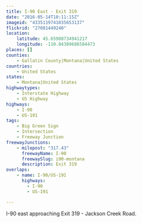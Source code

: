 ```yaml
---
title: I-90 East - Exit 319
date: "2016-05-14T10:11:15Z"
imageid: "4335119741035653137"
flickrid: "27081449240"
location:
    latitude: 45.65988734941217
    longitude: -110.84389686584473
places: []
counties:
    - Gallatin County|Montana|United States
countries:
    - United States
states:
    - Montana|United States
highwaytypes:
    - Interstate Highway
    - US Highway
highways:
    - I-90
    - US-191
tags:
    - Big Green Sign
    - Intersection
    - Freeway Junction
freewayJunctions:
    - milepost: "317.43"
      freewayName: I-90
      freewaySlug: i90-montana
      description: Exit 319
overlaps:
    - name: I-90/US-191
      highways:
        - I-90
        - US-191

---
```

I-90 east approaching Exit 319 - Jackson Creek Road.